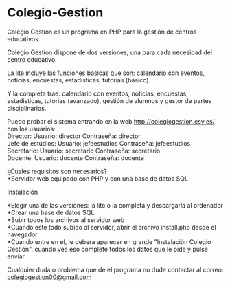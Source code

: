 # Colegio-Gestion

Colegio Gestíon es un programa en PHP para la gestión de centros educativos.                                               

Colegio Gestíon dispone de dos versiones, una para cada necesidad del centro educativo.    

La lite incluye las funciones básicas que son: calendario con eventos, noticias, encuestas, estadisticas, tutorias (básico).  

Y la completa trae: calendario con eventos, noticias, encuestas, estadisticas, tutorias (avanzado), gestión de alumnos y gestor de partes disciplinarios.                                                                                           

Puede probar el sistema entrando en la web http://colegiogestion.esy.es/ con los usuarios:                                  
Director: Usuario: director Contraseña: director                                                                             
Jefe de estudios: Usuario: jefeestudios Contraseña: jefeestudios                                                            
Secretario: Usuario: secretario Contraseña: secretario                                                                      
Docente: Usuario: docente Contraseña: docente                                                                               

¿Cuales requisitos son necesarios?                                                                                           
*Servidor web equipado con PHP y con una base de datos SQL                                                                   

Instalación

*Elegir una de las versiones: la lite o la completa y descargarla al ordenador
*Crear una base de datos SQL                                                                                              
*Subir todos los archivos al servidor web                                                                                 
*Cuando este todo subido al servidor, abrir el archivo install.php desde el navegador                                     
*Cuando entre en el, le debera aparecer en grande "Instalación Colegio Gestión", cuando vea eso complete todos los datos que le pide y pulse enviar

Cualquier duda o problema que de el programa no dude contactar al correo: colegiogestion00@gmail.com

